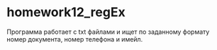 # homework12_regEx
Программа работает с txt файлами и ищет по заданному формату номер документа, номер телефона и имейл.
